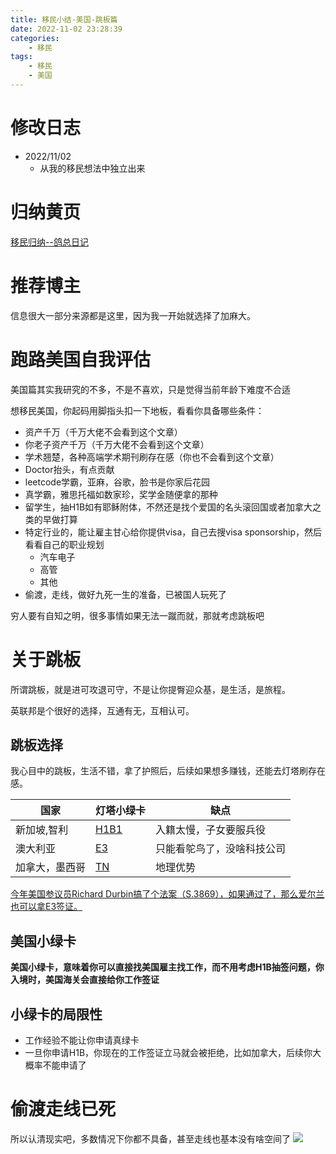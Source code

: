 ```yaml
---
title: 移民小结-美国-跳板篇
date: 2022-11-02 23:28:39
categories:
    - 移民
tags:
    - 移民
    - 美国
---
```

<!-- toc -->

# 修改日志
* 2022/11/02
    - 从我的移民想法中独立出来

# 归纳黄页
[移民归纳--鸽总日记](/2022/10/28/imm-geziwang-roadmap/)

# 推荐博主
信息很大一部分来源都是这里，因为我一开始就选择了加麻大。




# 跑路美国自我评估
美国篇其实我研究的不多，不是不喜欢，只是觉得当前年龄下难度不合适   
   
想移民美国，你起码用脚指头扣一下地板，看看你具备哪些条件：

- 资产千万（千万大佬不会看到这个文章）
- 你老子资产千万（千万大佬不会看到这个文章）
- 学术翘楚，各种高端学术期刊刷存在感（你也不会看到这个文章）
- Doctor抬头，有点贡献
- leetcode学霸，亚麻，谷歌，脸书是你家后花园
- 真学霸，雅思托福如数家珍，奖学金随便拿的那种
- 留学生，抽H1B如有耶稣附体，不然还是找个爱国的名头滚回国或者加拿大之类的早做打算
- 特定行业的，能让雇主甘心给你提供visa，自己去搜visa sponsorship，然后看看自己的职业规划
    - 汽车电子
    - 高管
    - 其他
- 偷渡，走线，做好九死一生的准备，已被国人玩死了


穷人要有自知之明，很多事情如果无法一蹴而就，那就考虑跳板吧   

# 关于跳板

所谓跳板，就是进可攻退可守，不是让你提臀迎众基，是生活，是旅程。

英联邦是个很好的选择，互通有无，互相认可。
## 跳板选择
我心目中的跳板，生活不错，拿了护照后，后续如果想多赚钱，还能去灯塔刷存在感。  

| 国家  |  灯塔小绿卡  | 缺点 |
| --- | ---- | --- |
| 新加坡,智利 | [H1B1](https://www.ustraveldocs.com/sg_mn/sg-niv-typeh1b1.asp)  | 入籍太慢，子女要服兵役 |
| 澳大利亚  | [E3](https://www.uscis.gov/working-in-the-united-states/temporary-workers/e-3-specialty-occupation-workers-from-australia) | 只能看鸵鸟了，没啥科技公司  |
| 加拿大，墨西哥 | [TN](https://www.uscis.gov/working-in-the-united-states/temporary-workers/tn-nafta-professionals) | 地理优势 |

   
    
[今年美国参议员Richard Durbin搞了个法案（S.3869），如果通过了，那么爱尔兰也可以拿E3签证。](https://twitter.com/lidangzzz/status/1587742334913073152)

## 美国小绿卡
**美国小绿卡，意味着你可以直接找美国雇主找工作，而不用考虑H1B抽签问题，你入境时，美国海关会直接给你工作签证**   


## 小绿卡的局限性

- 工作经验不能让你申请真绿卡
- 一旦你申请H1B，你现在的工作签证立马就会被拒绝，比如加拿大，后续你大概率不能申请了

# 偷渡走线已死
所以认清现实吧，多数情况下你都不具备，甚至走线也基本没有啥空间了
![](no_run_2.jpg)

